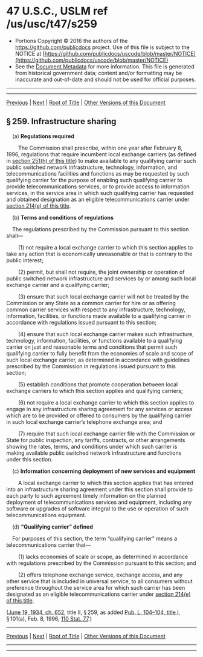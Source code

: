 ---
---

# 47 U.S.C., USLM ref /us/usc/t47/s259

* Portions Copyright © 2016 the authors of the https://github.com/publicdocs project.
  Use of this file is subject to the NOTICE at [https://github.com/publicdocs/uscode/blob/master/NOTICE](https://github.com/publicdocs/uscode/blob/master/NOTICE)
* See the [Document Metadata](././../../../../../..//README.md) for more information.
  This file is generated from historical government data; content and/or formatting may be inaccurate and out-of-date and should not be used for official purposes.

----------
----------

[Previous](./../../../../../..//us/usc/t47/ch5/schII/ptII/m__us_usc_t47_s258.md) | [Next](./../../../../../..//us/usc/t47/ch5/schII/ptII/m__us_usc_t47_s260.md) | [Root of Title](./../../../../../../) | [Other Versions of this Document](https://publicdocs.github.io/go/links?ns=uslm&ref=%2Fus%2Fusc%2Ft47%2Fs259)

## § 259. Infrastructure sharing

    (a) __Regulations required__ 

        The Commission shall prescribe, within one year after February 8, 1996, regulations that require incumbent local exchange carriers (as defined in [section 251(h) of this title][/us/usc/t47/s251/h]) to make available to any qualifying carrier such public switched network infrastructure, technology, information, and telecommunications facilities and functions as may be requested by such qualifying carrier for the purpose of enabling such qualifying carrier to provide telecommunications services, or to provide access to information services, in the service area in which such qualifying carrier has requested and obtained designation as an eligible telecommunications carrier under [section 214(e) of this title][/us/usc/t47/s214/e].

    (b) __Terms and conditions of regulations__ 

    The regulations prescribed by the Commission pursuant to this section shall—

        (1) not require a local exchange carrier to which this section applies to take any action that is economically unreasonable or that is contrary to the public interest;

        (2) permit, but shall not require, the joint ownership or operation of public switched network infrastructure and services by or among such local exchange carrier and a qualifying carrier;

        (3) ensure that such local exchange carrier will not be treated by the Commission or any State as a common carrier for hire or as offering common carrier services with respect to any infrastructure, technology, information, facilities, or functions made available to a qualifying carrier in accordance with regulations issued pursuant to this section;

        (4) ensure that such local exchange carrier makes such infrastructure, technology, information, facilities, or functions available to a qualifying carrier on just and reasonable terms and conditions that permit such qualifying carrier to fully benefit from the economies of scale and scope of such local exchange carrier, as determined in accordance with guidelines prescribed by the Commission in regulations issued pursuant to this section;

        (5) establish conditions that promote cooperation between local exchange carriers to which this section applies and qualifying carriers;

        (6) not require a local exchange carrier to which this section applies to engage in any infrastructure sharing agreement for any services or access which are to be provided or offered to consumers by the qualifying carrier in such local exchange carrier’s telephone exchange area; and

        (7) require that such local exchange carrier file with the Commission or State for public inspection, any tariffs, contracts, or other arrangements showing the rates, terms, and conditions under which such carrier is making available public switched network infrastructure and functions under this section.

    (c) __Information concerning deployment of new services and equipment__ 

        A local exchange carrier to which this section applies that has entered into an infrastructure sharing agreement under this section shall provide to each party to such agreement timely information on the planned deployment of telecommunications services and equipment, including any software or upgrades of software integral to the use or operation of such telecommunications equipment.

    (d) __“Qualifying carrier” defined__ 

    For purposes of this section, the term “qualifying carrier” means a telecommunications carrier that—

        (1) lacks economies of scale or scope, as determined in accordance with regulations prescribed by the Commission pursuant to this section; and

        (2) offers telephone exchange service, exchange access, and any other service that is included in universal service, to all consumers without preference throughout the service area for which such carrier has been designated as an eligible telecommunications carrier under [section 214(e) of this title][/us/usc/t47/s214/e].

([June 19, 1934, ch. 652][/us/act/1934-06-19/ch652], title II, § 259, as added [Pub. L. 104–104, title I][/us/pl/104/104/tI], § 101(a), Feb. 8, 1996, [110 Stat. 77][/us/stat/110/77].)

----------

[Previous](./../../../../../..//us/usc/t47/ch5/schII/ptII/m__us_usc_t47_s258.md) | [Next](./../../../../../..//us/usc/t47/ch5/schII/ptII/m__us_usc_t47_s260.md) | [Root of Title](./../../../../../../) | [Other Versions of this Document](https://publicdocs.github.io/go/links?ns=uslm&ref=%2Fus%2Fusc%2Ft47%2Fs259)

----------
----------

[/us/usc/t47/s251/h]: https://publicdocs.github.io/go/links?ns=uslm&ref=%2Fus%2Fusc%2Ft47%2Fs251%2Fh
[/us/usc/t47/s214/e]: https://publicdocs.github.io/go/links?ns=uslm&ref=%2Fus%2Fusc%2Ft47%2Fs214%2Fe
[/us/usc/t47/s214/e]: https://publicdocs.github.io/go/links?ns=uslm&ref=%2Fus%2Fusc%2Ft47%2Fs214%2Fe
[/us/act/1934-06-19/ch652]: https://publicdocs.github.io/go/links?ns=uslm&ref=%2Fus%2Fact%2F1934-06-19%2Fch652
[/us/pl/104/104/tI]: https://publicdocs.github.io/go/links?ns=uslm&ref=%2Fus%2Fpl%2F104%2F104%2FtI
[/us/stat/110/77]: https://publicdocs.github.io/go/links?ns=uslm&ref=%2Fus%2Fstat%2F110%2F77


